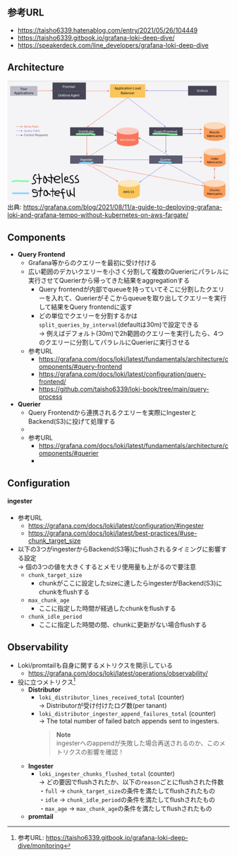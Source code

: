 ## 参考URL
- https://taisho6339.hatenablog.com/entry/2021/05/26/104449
- https://taisho6339.gitbook.io/grafana-loki-deep-dive/
- https://speakerdeck.com/line_developers/grafana-loki-deep-dive

## Architecture
![Loki_Architecture](https://github.com/nutslove/Knowledges/blob/main/Loki(promtail)/image/Loki_Architecture.jpg)  
出典: https://grafana.com/blog/2021/08/11/a-guide-to-deploying-grafana-loki-and-grafana-tempo-without-kubernetes-on-aws-fargate/

## Components
- __Query Frontend__
  - Grafana等からのクエリーを最初に受け付ける
  - 広い範囲のデカいクエリーを小さく分割して複数のQuerierにパラレルに実行させてQuerierから帰ってきた結果をaggregationする
    - Query frontendが内部でqueueを持っていてそこに分割したクエリーを入れて、Querierがそこからqueueを取り出してクエリーを実行して結果をQuery frontendに返す
    - どの単位でクエリーを分割するかは`split_queries_by_interval`(defaultは30m)で設定できる  
    → 例えばデフォルト(30m)で2h範囲のクエリーを実行したら、4つのクエリーに分割してパラレルにQuerierに実行させる
  - 参考URL
    - https://grafana.com/docs/loki/latest/fundamentals/architecture/components/#query-frontend
    - https://grafana.com/docs/loki/latest/configuration/query-frontend/
    - https://github.com/taisho6339/loki-book/tree/main/query-process
- __Querier__
  - Query Frontendから連携されるクエリーを実際にIngesterとBackend(S3)に投げて処理する
  - 
  - 参考URL
    - https://grafana.com/docs/loki/latest/fundamentals/architecture/components/#querier
    - 

## Configuration
#### ingester
- 参考URL
  - https://grafana.com/docs/loki/latest/configuration/#ingester
  - https://grafana.com/docs/loki/latest/best-practices/#use-chunk_target_size
- 以下の3つがingesterからBackend(S3等)にflushされるタイミングに影響する設定  
  → 個の3つの値を大きくするとメモリ使用量も上がるので要注意
  - `chunk_target_size`
    - chunkがここに設定したsizeに達したらingesterがBackend(S3)にchunkをflushする
  - `max_chunk_age`
    - ここに指定した時間が経過したchunkをflushする
  - `chunk_idle_period`
    - ここに指定した時間の間、chunkに更新がない場合flushする

## Observability
- Loki/promtailも自身に関するメトリクスを開示している
  - https://grafana.com/docs/loki/latest/operations/observability/
- 役に立つメトリクス[^1]
  [^1]: 参考URL: https://taisho6339.gitbook.io/grafana-loki-deep-dive/monitoring
  - __Distributor__
    - `loki_distributor_lines_received_total` (counter)  
      → Distributorが受け付けたログ数(per tanant)
    - `loki_distributor_ingester_append_failures_total` (counter)  
      → The total number of failed batch appends sent to ingesters.  
        > **Note**  
        > ingesterへのappendが失敗した場合再送されるのか、このメトリクスの影響を確認！  
  - __Ingester__
    - `loki_ingester_chunks_flushed_total` (counter)  
      → どの要因でflushされたか、以下の`reason`ごとにflushされた件数  
       ・`full` → `chunk_target_size`の条件を満たしてflushされたもの  
       ・`idle` → `chunk_idle_period`の条件を満たしてflushされたもの  
       ・`max_age` → `max_chunk_age`の条件を満たしてflushされたもの  
  - __promtail__
